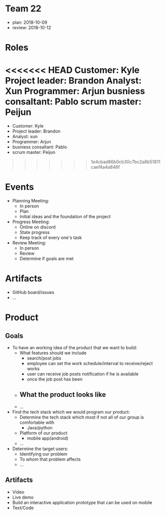 # Team 22
- plan: 2018-10-09
- review: 2018-10-12

# Roles
<<<<<<< HEAD
Customer: Kyle
Project leader: Brandon
Analyst: Xun
Programmer: Arjun
busniess consaltant: Pablo
scrum master: Peijun
=======
- Customer: Kyle
- Project leader: Brandon
- Analyst: xun
- Programmer: Arjun
- busniess consaltant: Pablo
- scrum master: Peijun
>>>>>>> 1e4cbad86b0cb30c7bc2a8b51811caef4a4a846f

# Events
- Planning Meeting:
    - In person
    - Plan
    - Initial ideas and the foundation of the project
- Progress Meeting:
    - Online on discord
    - State progress
    - Keep track of every one's task
- Review Meeting:
    - In person
    - Review
    - Determine if goals are met

# Artifacts

- GitHub board/issues
- ...

# Product

## Goals
- To have an working idea of the product that we want to build:
    - What features should we include
        - search/post jobs
        - employee can set the work schedule/interval to receive/reject works
        - user can receive job posts notification if he is available
        - once the job post has been 
    - What the product looks like
        - 
    - ...
- Find the tech stack which we would program our product:
    - Determine the tech stack which most if not all of our group is comfortable with
        - Java/python
    - Platform of our product
        - mobile app(android)
    - ...
- Determine the target users:
    - Identifying our problem
    - To whom that problem affects
    - ...

## Artifacts
- Video
- Live demo
- Build an interactive application prototype that can be used on mobile
- Text/Code
